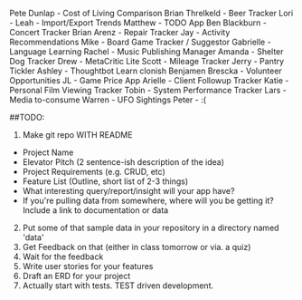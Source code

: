 Pete Dunlap - Cost of Living Comparison
Brian Threlkeld - Beer Tracker
Lori - 
Leah - Import/Export Trends
Matthew - TODO App
Ben Blackburn - Concert Tracker
Brian Arenz - Repair Tracker
Jay - Activity Recommendations
Mike - Board Game Tracker / Suggestor
Gabrielle - Language Learning
Rachel - Music Publishing Manager
Amanda - Shelter Dog Tracker
Drew - MetaCritic Lite
Scott - Mileage Tracker
Jerry - Pantry Tickler
Ashley - Thoughtbot Learn clonish
Benjamen Brescka - Volunteer Opportunities
JL - Game Price App
Arielle - Client Followup Tracker
Katie - Personal Film Viewing Tracker
Tobin - System Performance Tracker
Lars - Media to-consume
Warren - UFO Sightings
Peter - :(


##TODO:

1. Make git repo WITH README
  * Project Name
  * Elevator Pitch (2 sentence-ish description of the idea)
  * Project Requirements (e.g. CRUD, etc)
  * Feature List (Outline, short list of 2-3 things)
  * What interesting query/report/insight will your app have?
  * If you're pulling data from somewhere, where will you be getting it? Include a link to documentation or data
2. Put some of that sample data in your repository in a directory named 'data'
2. Get Feedback on that (either in class tomorrow or via. a quiz)
3. Wait for the feedback
4. Write user stories for your features
5. Draft an ERD for your project
6. Actually start with tests. TEST driven development.
